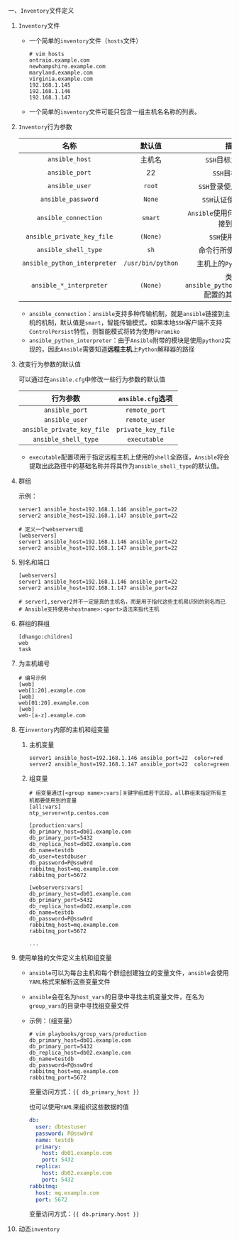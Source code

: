 一、`Inventory`文件定义

1. `Inventory`文件

   - 一个简单的`inventory`文件（`hosts`文件）

     ```shell
     # vim hosts
     ontraio.example.com
     newhampshire.example.com
     maryland.example.com
     virginia.example.com
     192.168.1.145
     192.168.1.146
     192.168.1.147
     ```

   - 一个简单的`inventory`文件可能只包含一组主机名名称的列表。

2. `Inventory`行为参数

   |             名称             |      默认值       |                       描述                       |
   | :--------------------------: | :---------------: | :----------------------------------------------: |
   |        `ansible_host`        |      主机名       |               `SSH`目标主机或`IP`                |
   |        `ansible_port`        |        22         |                  `SSH`目标端口                   |
   |        `ansible_user`        |      `root`       |              `SSH`登录使用的用户名               |
   |      `ansible_password`      |      `None`       |               `SSH`认证使用的密码                |
   |     `ansible_connection`     |      `smart`      |       `Ansible`使用何种连接模式连接到主机        |
   |  `ansible_private_key_file`  |     `(None)`      |                 `SSH`使用的私钥                  |
   |     `ansible_shell_type`     |       `sh`        |              命令行所使用的`Shell`               |
   | `ansible_python_interpreter` | `/usr/bin/python` |              主机上的`Python`解释器              |
   |   `ansible_*_interpreter`    |     `(None)`      | 类似`ansible_python_interpreter`配置的其它语言版 |

   - `ansible_connection`：`ansible`支持多种传输机制，就是`ansible`链接到主机的机制，默认值是`smart`，智能传输模式，如果本地`SSH`客户端不支持`ControlPersist`特性，则智能模式将转为使用`Paramiko`
   - `ansible_python_interpreter`：由于`Ansible`附带的模块是使用`python2`实现的，因此`Ansible`需要知道**远程主机**上`Python`解释器的路径

3. 改变行为参数的默认值

   可以通过在`ansible.cfg`中修改一些行为参数的默认值

   |          行为参数          | `ansible.cfg`选项  |
   | :------------------------: | :----------------: |
   |       `ansible_port`       |   `remote_port`    |
   |       `ansible_user`       |   `remote_user`    |
   | `ansible_private_key_file` | `private_key_file` |
   |    `ansible_shell_type`    |    `executable`    |

   - `executable`配置项用于指定远程主机上使用的`shell`全路径，`Ansible`将会提取出此路径中的基础名称并将其作为`ansible_shell_type`的默认值。

4. 群组

   示例：

   ```shell
   server1 ansible_host=192.168.1.146 ansible_port=22
   server2 ansible_host=192.168.1.147 ansible_port=22
   
   # 定义一个webservers组
   [webservers]
   server1 ansible_host=192.168.1.146 ansible_port=22
   server2 ansible_host=192.168.1.147 ansible_port=22
   ```

5. 别名和端口

   ```shell
   [webservers]
   server1 ansible_host=192.168.1.146 ansible_port=22
   server2 ansible_host=192.168.1.147 ansible_port=22
   
   # server1,server2并不一定是真的主机名，而是用于指代这些主机易识别的别名而已
   # Ansible支持使用<hostname>:<port>语法来指代主机
   ```

6. 群组的群组

   ```shell
   [dhango:children]
   web
   task
   ```

7. 为主机编号

   ```shell
   # 编号示例
   [web]
   web[1:20].example.com
   [web]
   web[01:20].example.com
   [web]
   web-[a-z].example.com
   ```

8. 在`inventory`内部的主机和组变量

   1. 主机变量

      ```shell
      server1 ansible_host=192.168.1.146 ansible_port=22  color=red
      server2 ansible_host=192.168.1.147 ansible_port=22  color=green
      ```

   2. 组变量

      ```shell
      # 组变量通过[<group name>:vars]关键字组成若干区段，all群组来指定所有主机都要使用到的变量
      [all:vars]
      ntp_server=ntp.centos.com
      
      [production:vars]
      db_primary_host=db01.example.com
      db_primary_port=5432
      db_replica_host=db02.example.com
      db_name=testdb
      db_user=testdbuser
      db_password=P@ssw0rd
      rabbitmq_host=mq.example.com
      rabbitmq_port=5672
      
      [webservers:vars]
      db_primary_host=db01.example.com
      db_primary_port=5432
      db_replica_host=db02.example.com
      db_name=testdb
      db_password=P@ssw0rd
      rabbitmq_host=mq.example.com
      rabbitmq_port=5672
      
      ...
      ```

9. 使用单独的文件定义主机和组变量

   - `ansible`可以为每台主机和每个群组创建独立的变量文件，`ansible`会使用`YAML`格式来解析这些变量文件

   - `ansible`会在名为`host_vars`的目录中寻找主机变量文件，在名为`group_vars`的目录中寻找组变量文件

   - 示例：（组变量）

     ```shell
     # vim playbooks/group_vars/production
     db_primary_host=db01.example.com
     db_primary_port=5432
     db_replica_host=db02.example.com
     db_name=testdb
     db_password=P@ssw0rd
     rabbitmq_host=mq.example.com
     rabbitmq_port=5672
     ```

     变量访问方式：`{{ db_primary_host }}`

     也可以使用`YAML`来组织这些数据的值

     ```yaml
     db:
       user: dbtestuser
       password: P@ssw0rd
       name: testdb
       primary: 
         host: db01.example.com
         port: 5432
       replica:
         host: db02.example.com
         port: 5432 
     rabbitmq:
       host: mq.example.com
       port: 5672
     ```

     变量访问方式：`{{ db.primary.host }}`

10. 动态`inventory`